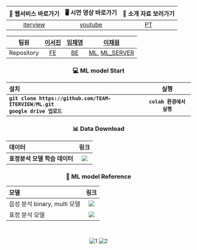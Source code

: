 <div align="center">

| 💬 웹서비스 바로가기 | 🖥️ 시연 영상 바로가기 | 🎤 소개 자료 보러가기 |
|:------:|:---------:|:---------:|
| [iterview](https://iterview.vercel.app/) | [youtube](https://youtu.be/3xKd0lTfJvA) | [PT](https://github.com/TEAM-ITERVIEW/.github/blob/main/profile/PT.md) |

| 팀원 | [이서진](https://github.com/529539) | [임채영](https://github.com/cha2y0ung) | [이채원](https://github.com/gchaewon) |
|:------:|:------:|:---------:|:---------:|
| Repository | [FE](https://github.com/TEAM-ITERVIEW/CLIENT) | [BE](https://github.com/TEAM-ITERVIEW/SERVER) | [ML](https://github.com/TEAM-ITERVIEW/ML), [ML_SERVER](https://github.com/TEAM-ITERVIEW/ML_SERVER) |

### 💻 ML model Start
| **설치** | **실행** |
| :--- | :---: |
| **`git clone https://github.com/TEAM-ITERVIEW/ML.git`** <br/> **`google drive 업로드`** | **`colab 환경에서 실행`** |

### 📊 Data Download
| **데이터** | **링크** |
| :--- | :---: |
| **표정분석 모델 학습 데이터** | <a href="https://www.kaggle.com/datasets/nicolejyt/facialexpressionrecognition"><img src ="https://img.shields.io/badge/Kaggle fer2013.csv-blue?style=flat"/></a>|



### 🔗 ML model Reference 
| **모델** | **링크** |
| :--- | :---: |
| 음성 분석 binary, multi 모델|<a href="https://github.com/EwhaSpeakUP/SpeakUP_ML/tree/master"><img src="https://img.shields.io/badge/GitHub-222222?style=flat&logo=GitHub&logoColor=white"/></a>|
| 표정 분석 모델 |<a href="https://blog.naver.com/handuelly/221854592096"><img src ="https://img.shields.io/badge/Blog_link-blue?style=flat"/></a>|



<br/>

![1](https://github.com/TEAM-ITERVIEW/.github/assets/102040717/a1b8b991-2f5c-4bfd-968c-2fbc38f65a9d)
![2](https://github.com/TEAM-ITERVIEW/.github/assets/102040717/2cdf9256-6dd0-4340-93e4-7a6e88bf4a70)

</div>

